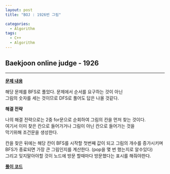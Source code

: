 ```yaml
---
layout: post
title: "BOJ : 1926번 그림"

categories:
  - Algorithm
tags:
  - C++
  - Algorithm
---
```


## Baekjoon online judge - 1926  
***    
 
[__문제 내용__](https://www.acmicpc.net/problem/1926)  
  
해당 문제를 BFS로 풀었다. 문제에서 순서를 요구하는 것이 아닌  
그림의 숫자를 세는 것이므로 DFS로 풀어도 답은 나올 것같다.  
  
__해결 전략__  

나의 해결 전략으로는 2중 for문으로 순회하여 그림의 칸을 먼저 찾는 것이다.  
여기서 이미 찾은 칸으로 들어가거나 그림이 아닌 칸으로 들어가는 것을   
막기위해 조건문을 생성한다.    

칸을 찾은 뒤에는 해당 칸이 BFS를 시작할 첫번째 값이 되고 그림의 개수를 증가시키며  
BFS가 종료되면 가장 큰 그림인지를 계산한다. (pop을 몇 번 했는지로 알수있다)  
그리고 잊지말아야할 것이 노드에 방문 할때마다 방문했다는 표시를 해줘야한다.  
  
[__풀이 코드__](http://boj.kr/be6e9fa8494442a093ef9d95da050e9d)



